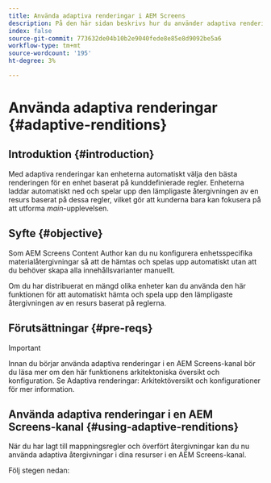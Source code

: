 ```yaml
---
title: Använda adaptiva renderingar i AEM Screens
description: På den här sidan beskrivs hur du använder adaptiva renderingar i AEM Screens.
index: false
source-git-commit: 773632de04b10b2e9040fede8e85e8d9092be5a6
workflow-type: tm+mt
source-wordcount: '195'
ht-degree: 3%

---
```


# Använda adaptiva renderingar {#adaptive-renditions}

## Introduktion {#introduction}

Med adaptiva renderingar kan enheterna automatiskt välja den bästa renderingen för en enhet baserat på kunddefinierade regler. Enheterna laddar automatiskt ned och spelar upp den lämpligaste återgivningen av en resurs baserat på dessa regler, vilket gör att kunderna bara kan fokusera på att utforma *main*-upplevelsen.

## Syfte {#objective}

Som AEM Screens Content Author kan du nu konfigurera enhetsspecifika materialåtergivningar så att de hämtas och spelas upp automatiskt utan att du behöver skapa alla innehållsvarianter manuellt.

Om du har distribuerat en mängd olika enheter kan du använda den här funktionen för att automatiskt hämta och spela upp den lämpligaste återgivningen av en resurs baserat på reglerna.

## Förutsättningar {#pre-reqs}

>[!IMPORTANT]
>Innan du börjar använda adaptiva renderingar i en AEM Screens-kanal bör du läsa mer om den här funktionens arkitektoniska översikt och konfiguration. Se Adaptiva renderingar: Arkitektöversikt och konfigurationer för mer information.

## Använda adaptiva renderingar i en AEM Screens-kanal {#using-adaptive-renditions}

När du har lagt till mappningsregler och överfört återgivningar kan du nu använda adaptiva återgivningar i dina resurser i en AEM Screens-kanal.

Följ stegen nedan:



